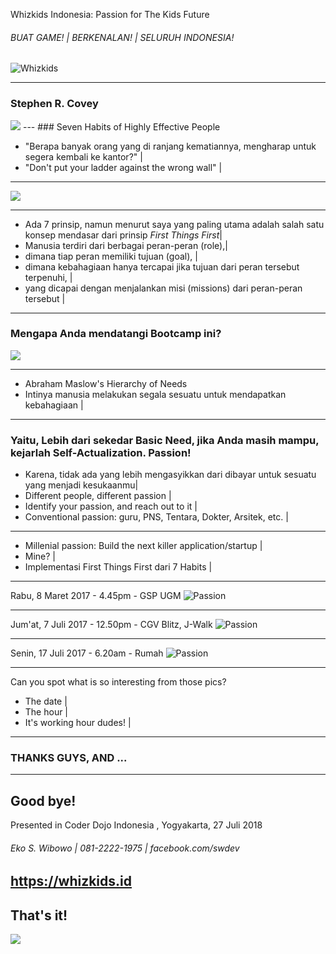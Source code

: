 Whizkids Indonesia: Passion for The Kids Future
###### BUAT GAME! | BERKENALAN! | SELURUH INDONESIA!

<img src="
https://whizkids.id/static/img/logo.gif" alt="Whizkids"/>

---
### Stephen R. Covey

<img src="https://raw.githubusercontent.com/CoderDojoIndonesia/kerjadarirumahgajidariluarnegeri/07-python-or-id--pyqt-self-branding-remote-work/covey.png"/>
---
### Seven Habits of Highly Effective People

- "Berapa banyak orang yang di ranjang kematiannya, mengharap untuk segera kembali ke kantor?" |
- "Don't put your ladder against the wrong wall" |

---
<img src="https://raw.githubusercontent.com/CoderDojoIndonesia/kerjadarirumahgajidariluarnegeri/07-python-or-id--pyqt-self-branding-remote-work/7habits.gif"/>

---
- Ada 7 prinsip, namun menurut saya yang paling utama adalah salah satu konsep mendasar dari prinsip *First Things First*|
- Manusia terdiri dari berbagai peran-peran (role),|
- dimana tiap peran memiliki tujuan (goal), |
- dimana kebahagiaan hanya tercapai jika tujuan dari peran tersebut terpenuhi, |
- yang dicapai dengan menjalankan misi (missions) dari peran-peran tersebut |

---
### Mengapa Anda mendatangi Bootcamp ini?
<img src="https://raw.githubusercontent.com/CoderDojoIndonesia/kerjadarirumahgajidariluarnegeri/07-python-or-id--pyqt-self-branding-remote-work/maslow.png"/>

---
- Abraham Maslow's Hierarchy of Needs
- Intinya manusia melakukan segala sesuatu untuk mendapatkan kebahagiaan |

---
### Yaitu, Lebih dari sekedar Basic Need, jika Anda masih mampu, kejarlah Self-Actualization. Passion!
- Karena, tidak ada yang lebih mengasyikkan dari dibayar untuk sesuatu yang menjadi kesukaanmu|
- Different people, different passion |
- Identify your passion, and reach out to it |
- Conventional passion: guru, PNS, Tentara, Dokter, Arsitek, etc. |
---
- Millenial passion: Build the next killer application/startup |
- Mine? |
- Implementasi First Things First dari 7 Habits |

---
Rabu, 8 Maret 2017 - 4.45pm - GSP UGM
<img src="https://raw.githubusercontent.com/CoderDojoIndonesia/kerjadarirumahgajidariluarnegeri/07-python-or-id--pyqt-self-branding-remote-work/passion.png" alt="Passion"/>

---
Jum'at, 7 Juli 2017 - 12.50pm - CGV Blitz, J-Walk
<img src="https://raw.githubusercontent.com/CoderDojoIndonesia/kerjadarirumahgajidariluarnegeri/07-python-or-id--pyqt-self-branding-remote-work/movie.png" alt="Passion"/>

---
Senin, 17 Juli 2017 - 6.20am - Rumah
<img src="https://raw.githubusercontent.com/CoderDojoIndonesia/kerjadarirumahgajidariluarnegeri/07-python-or-id--pyqt-self-branding-remote-work/kahfi-school.png" alt="Passion"/>

---
Can you spot what is so interesting from those pics?
- The date |
- The hour |
- It's working hour dudes! |


---
### THANKS GUYS, AND ...
---
Good bye!
---
Presented in Coder Dojo Indonesia , Yogyakarta, 27 Juli 2018

###### Eko S. Wibowo | 081-2222-1975 | facebook.com/swdev
https://whizkids.id
---
That's it!
---
<img src="https://raw.githubusercontent.com/CoderDojoIndonesia/kerjadarirumahgajidariluarnegeri/07-python-or-id--pyqt-self-branding-remote-work/marvel.png"/>